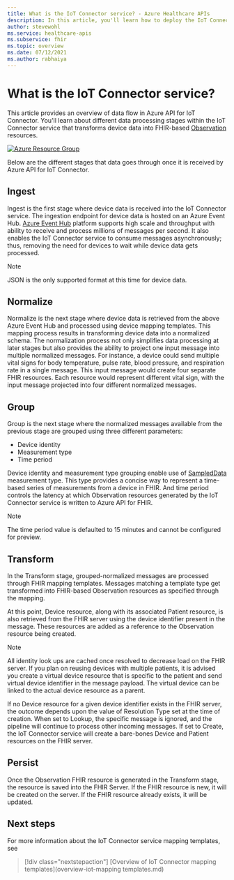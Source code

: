 ```yaml
---
title: What is the IoT Connector service? - Azure Healthcare APIs
description: In this article, you'll learn how to deploy the IoT Connector service in the Azure portal. 
author: stevewohl
ms.service: healthcare-apis
ms.subservice: fhir
ms.topic: overview
ms.date: 07/12/2021
ms.author: rabhaiya
---
```


# What is the IoT Connector service?

This article provides an overview of data flow in Azure API for IoT Connector. You'll learn about different data processing stages within the IoT Connector service that transforms device data into FHIR-based [Observation](https://www.hl7.org/fhir/observation.html) resources.

[ ![Azure Resource Group](media/data-transformation/iot-connector-diagram.png) ](media/data-transformation/iot-connector-diagram.png#lightbox)

Below are the different stages that data goes through once it is received by Azure API for IoT Connector.

## Ingest

Ingest is the first stage where device data is received into the IoT Connector service. The ingestion endpoint for device data is hosted on an Azure Event Hub. [Azure Event Hub](https://docs.microsoft.com/azure/event-hubs/) platform supports high scale and throughput with ability to receive and process millions of messages per second. It also enables the IoT Connector service to consume messages asynchronously; thus, removing the need for devices to wait while device data gets processed.

> [!NOTE]
> JSON is the only supported format at this time for device data.

## Normalize

Normalize is the next stage where device data is retrieved from the above Azure Event Hub and processed using device mapping templates. This mapping process results in transforming device data into a normalized schema.
The normalization process not only simplifies data processing at later stages but also provides the ability to project one input message into multiple normalized messages. For instance, a device could send multiple vital signs for body temperature, pulse rate, blood pressure, and respiration rate in a single message. This input message would create four separate FHIR resources. Each resource would represent different vital sign, with the input message projected into four different normalized messages.


## Group

Group is the next stage where the normalized messages available from the previous stage are grouped using three different parameters: 

* Device identity
* Measurement type 
* Time period


Device identity and measurement type grouping enable use of [SampledData](https://www.hl7.org/fhir/datatypes.html#SampledData) measurement type. This type provides a concise way to represent a time-based series of measurements from a device in FHIR. And time period controls the latency at which Observation resources generated by the IoT Connector service is written to Azure API for FHIR.

> [!NOTE]
> The time period value is defaulted to 15 minutes and cannot be configured for preview.

## Transform

In the Transform stage, grouped-normalized messages are processed through FHIR mapping templates. Messages matching a template type get transformed into FHIR-based Observation resources as specified through the mapping.

At this point, Device resource, along with its associated Patient resource, is also retrieved from the FHIR server using the device identifier present in the message. These resources are added as a reference to the Observation resource being created.

> [!NOTE]
>All identity look ups are cached once resolved to decrease load on the FHIR server. If you plan on reusing devices with multiple patients, it is advised you create a virtual device resource that is specific to the patient and send virtual device identifier in the message payload. The virtual device can be linked to the actual device resource as a parent.

If no Device resource for a given device identifier exists in the FHIR server, the outcome depends upon the value of Resolution Type set at the time of creation. When set to Lookup, the specific message is ignored, and the pipeline will continue to process other incoming messages. If set to Create, the IoT Connector service will create a bare-bones Device and Patient resources on the FHIR server.

## Persist

Once the Observation FHIR resource is generated in the Transform stage, the resource is saved into the FHIR Server. If the FHIR resource is new, it will be created on the server. If the FHIR resource already exists, it will be updated.

## Next steps

For more information about the IoT Connector service mapping templates, see 

>[!div class="nextstepaction"]
>[Overview of IoT Connector mapping templates](overview-iot-mapping templates.md)

